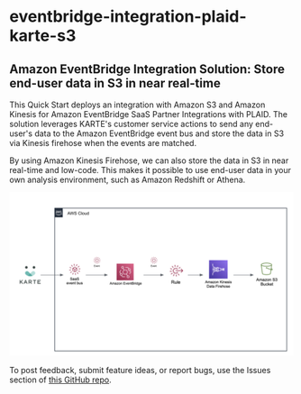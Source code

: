 # eventbridge-integration-plaid-karte-s3
## Amazon EventBridge Integration Solution: Store end-user data in S3 in near real-time 

This Quick Start deploys an integration with Amazon S3 and Amazon Kinesis for Amazon EventBridge SaaS Partner Integrations with PLAID. 
The solution leverages KARTE's customer service actions to send any end-user's data to the Amazon EventBridge event bus and store the data in S3 via Kinesis firehose when the events are matched.

By using Amazon Kinesis Firehose, we can also store the data in S3 in near real-time and low-code. This makes it possible to use end-user data in your own analysis environment, such as Amazon Redshift or Athena.



![Quick Start architecture for EventBridge Integration Solution for S3](images/arch-eventbridge-integration-plaid-karte-s3.png)


To post feedback, submit feature ideas, or report bugs, use the Issues section of [this GitHub repo](https://github.com/aws-quickstart/eventbridge-integration-plaid-karte-s3-integration).

